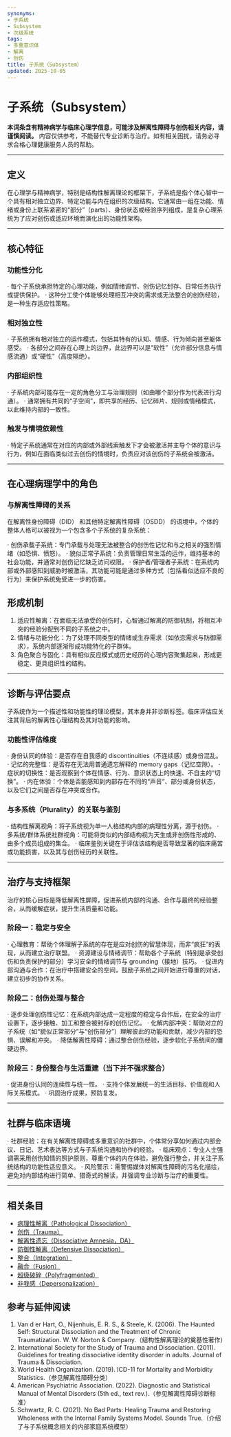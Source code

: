 ```yaml
---
synonyms:
- 子系统
- Subsystem
- 次级系统
tags:
- 多重意识体
- 解离
- 创伤
title: 子系统（Subsystem）
updated: 2025-10-05
---
```


# 子系统（Subsystem）

**本词条含有精神病学与临床心理学信息，可能涉及解离性障碍与创伤相关内容，请谨慎阅读。**
内容仅供参考，不能替代专业诊断与治疗。如有相关困扰，请务必寻求合格心理健康服务人员的帮助。

---

## 定义

在心理学与精神病学，特别是结构性解离理论的框架下，子系统是指个体心智中一个具有相对独立边界、特定功能与内在组织的次级结构。它通常由一组在功能、情绪或身份上联系紧密的“部分”（parts）、身份状态或经验序列组成，是复杂心理系统为了应对创伤或适应环境而演化出的功能性架构。

---

## 核心特征

### 功能性分化

· 每个子系统承担特定的心理功能，例如情绪调节、创伤记忆封存、日常任务执行或提供保护。
· 这种分工使个体能够处理相互冲突的需求或无法整合的创伤经验，是一种生存适应性策略。

### 相对独立性

· 子系统拥有相对独立的运作模式，包括其特有的认知、情感、行为倾向甚至躯体感受。
· 各部分之间存在心理上的边界，此边界可以是“软性”（允许部分信息与情感流通）或“硬性”（高度隔绝）。

### 内部组织性

· 子系统内部可能存在一定的角色分工与治理规则（如由哪个部分作为代表进行沟通）。
· 通常拥有共同的“子空间”，即共享的经历、记忆碎片、规则或情绪模式，以此维持内部的一致性。

### 触发与情境依赖性

· 特定子系统通常在对应的内部或外部线索触发下才会被激活并主导个体的意识与行为，例如在面临类似过去创伤的情境时，负责应对该创伤的子系统会被激活。

---

## 在心理病理学中的角色

### 与解离性障碍的关系

在解离性身份障碍（DID） 和其他特定解离性障碍（OSDD） 的语境中，个体的整体人格可以被视为一个包含多个子系统的复杂系统：

· 创伤承载子系统：专门承载与处理无法被整合的创伤性记忆和与之相关的强烈情绪（如恐惧、愤怒）。
· 貌似正常子系统：负责管理日常生活的运作，维持基本的社会功能，并通常对创伤记忆缺乏访问权限。
· 保护者/管理者子系统：在系统内部或外部感知到威胁时被激活，其功能可能是通过多种方式（包括看似适应不良的行为）来保护系统免受进一步的伤害。

## 形成机制

1. 适应性解离：在面临无法承受的创伤时，心智通过解离的防御机制，将相互冲突的经验分配到不同的子系统之中。
2. 情绪与功能分化：为了处理不同类型的情绪或生存需求（如依恋需求与防御需求），系统内部逐渐形成功能特化的子群体。
3. 角色聚合与固化：具有相似反应模式或历史经历的心理内容聚集起来，形成更稳定、更具组织性的结构。

---

## 诊断与评估要点

子系统作为一个描述性和功能性的理论模型，其本身并非诊断标签。临床评估应关注其背后的解离性心理结构及其对功能的影响。

### 功能性评估维度

· 身份认同的体验：是否存在自我感的 discontinuities（不连续感）或身份混乱。
· 记忆的完整性：是否存在无法用普通遗忘解释的 memory gaps（记忆空隙）。
· 症状的切换性：是否观察到个体在情感、行为、意识状态上的快速、不自主的“切换”。
· 内在体验：个体是否能感知到内部存在不同的“声音”、部分或身份状态，以及它们之间是否存在冲突或合作。

### 与多系统（Plurality）的关联与鉴别

· 结构性解离视角：将子系统视为单一人格结构内部的病理性分离，源于创伤。
· 多系统/群体系统社群视角：可能将类似的内部结构视为天生或非创伤性形成的、由多个成员组成的集合。
· 临床鉴别关键在于评估该结构是否导致显著的临床痛苦或功能损害，以及其与创伤经历的关联性。

---

## 治疗与支持框架

治疗的核心目标是降低解离性屏障，促进系统内部的沟通、合作与最终的经验整合，从而缓解症状，提升生活质量和功能。

### 阶段一：稳定与安全

· 心理教育：帮助个体理解子系统的存在是应对创伤的智慧体现，而非“疯狂”的表现，从而建立治疗联盟。
· 资源建设与情绪调节：帮助各个子系统（特别是承受创伤和负责保护的部分）学习安全的情绪调节与 grounding（接地）技巧。
· 促进内部沟通与合作：在治疗中搭建安全的空间，鼓励子系统之间开始进行尊重的对话，建立初步的协作关系。

### 阶段二：创伤处理与整合

· 逐步处理创伤性记忆：在系统内部达成一定程度的稳定与合作后，在安全的治疗设置下，逐步接触、加工和整合被封存的创伤记忆。
· 化解内部冲突：帮助对立的子系统（如“貌似正常部分”与“创伤部分”）理解彼此的功能和贡献，减少内部的恐惧、误解和冲突。
· 降低解离性障碍：通过整合创伤经验，逐步软化子系统间的僵硬边界。

### 阶段三：身份整合与生活重建（当下并不强求整合）

· 促进身份认同的连续性与统一性。
· 支持个体发展统一的生活目标、价值观和人际关系模式。
· 巩固治疗成果，预防复发。

---

## 社群与临床语境

· 社群经验：在有关解离性障碍或多重意识的社群中，个体常分享如何通过内部会议、日记、艺术表达等方式与子系统沟通和协作的经验。
· 临床观点：专业人士强调需采用创伤知情的照护原则，尊重个体的内在体验，避免强行整合，并关注子系统结构的功能性适应意义。
· 风险警示：需警惕媒体对解离性障碍的污名化描绘，避免对内部结构进行简单、猎奇式的解读，并强调专业诊断与治疗的重要性。

---

## 相关条目

- [病理性解离（Pathological Dissociation）](Pathological-Dissociation.md)
- [创伤（Trauma）](Trauma.md)
- [解离性遗忘（Dissociative Amnesia，DA）](Dissociative-Amnesia-DA.md)
- [防御性解离（Defensive Dissociation）](Defensive-Dissociation.md)
- [整合（Integration）](Integration.md)
- [融合（Fusion）](Fusion.md)
- [超级破碎（Polyfragmented）](Polyfragmented.md)
- [非我感（Depersonalization）](Depersonalization.md)

## 参考与延伸阅读

1. Van d er Hart, O., Nijenhuis, E. R. S., & Steele, K. (2006). The Haunted Self: Structural Dissociation and the Treatment of Chronic Traumatization. W. W. Norton & Company.（结构性解离理论的奠基性著作）
2. International Society for the Study of Trauma and Dissociation. (2011). Guidelines for treating dissociative identity disorder in adults. Journal of Trauma & Dissociation.
3. World Health Organization. (2019). ICD-11 for Mortality and Morbidity Statistics.（参见解离性障碍分类）
4. American Psychiatric Association. (2022). Diagnostic and Statistical Manual of Mental Disorders (5th ed., text rev.).（参见解离性障碍诊断标准）
5. Schwartz, R. C. (2021). No Bad Parts: Healing Trauma and Restoring Wholeness with the Internal Family Systems Model. Sounds True.（介绍了与子系统概念相关的内部家庭系统模型）

